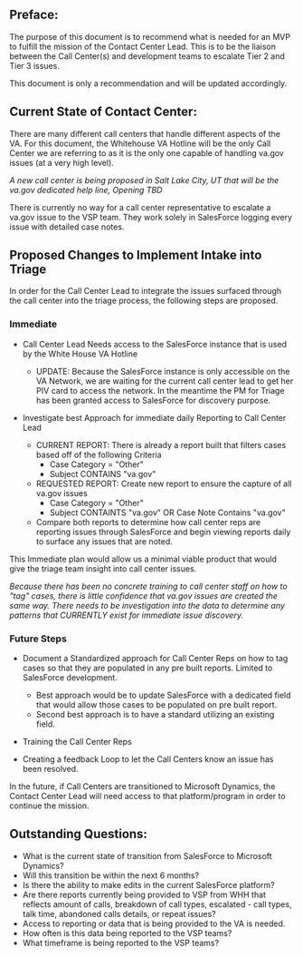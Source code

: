 ## Preface:

The purpose of this document is to recommend what is needed for an MVP to fulfill the mission of the Contact Center Lead.  This is to be the liaison between the Call Center(s) and development teams to escalate Tier 2 and Tier 3 issues.

This document is only a recommendation and will be updated accordingly.


## Current State of Contact Center:

There are many different call centers that handle different aspects of the VA.  For this document, the Whitehouse VA Hotline will be the only Call Center we are referring to as it is the only one capable of handling va.gov issues (at a very high level).

*A new call center is being proposed in Salt Lake City, UT that will be the va.gov dedicated help line, Opening TBD*

There is currently no way for a call center representative to escalate a va.gov issue to the VSP team.  They work solely in SalesForce logging every issue with detailed case notes.
 

## Proposed Changes to Implement Intake into Triage

In order for the Call Center Lead to integrate the issues surfaced through the call center into the triage process, the following steps are proposed.


### Immediate
- Call Center Lead Needs access to the SalesForce instance that is used by the White House VA Hotline
  - UPDATE: Because the SalesForce instance is only accessible on the VA Network, we are waiting for the current call center lead to get her PIV card to access the network.  In the meantime the PM for Triage has been granted access to SalesForce for discovery purpose.
  
  
- Investigate best Approach for immediate daily Reporting to Call Center Lead
  - CURRENT REPORT: There is already a report built that filters cases based off of the following Criteria
    - Case Category = "Other"
    - Subject CONTAINS "va.gov"
  - REQUESTED REPORT: Create new report to ensure the capture of all va.gov issues
    - Case Category = "Other"
    - Subject CONTAINTS "va.gov" OR Case Note Contains "va.gov"
  - Compare both reports to determine how call center reps are reporting issues through SalesForce and begin viewing reports daily to surface any issues that are noted.
  
This Immediate plan would allow us a minimal viable product that would give the triage team insight into call center issues.
  
  *Because there has been no concrete training to call center staff on how to "tag" cases, there is little confidence that va.gov issues are created the same way.  There needs to be investigation into the data to determine any patterns that CURRENTLY exist for immediate issue discovery.*
  
  
  ### Future Steps
- Document a Standardized approach for Call Center Reps on how to tag cases so that they are populated in any pre built reports.  Limited to SalesForce development.
  - Best approach would be to update SalesForce with a dedicated field that would allow those cases to be populated on pre built report.
  - Second best approach is to have a standard utilizing an existing field.
  
  
- Training the Call Center Reps

- Creating a feedback Loop to let the Call Centers know an issue has been resolved.
 

In the future, if Call Centers are transitioned to Microsoft Dynamics, the Contact Center Lead will need access to that platform/program in order to continue the mission.


## Outstanding Questions:

- What is the current state of transition from SalesForce to Microsoft Dynamics?
- Will this transition be within the next 6 months?
- Is there the ability to make edits in the current SalesForce platform?
- Are there reports currently being provided to VSP from WHH that reflects amount of calls, breakdown of call types, escalated - call types, talk time, abandoned calls details, or repeat issues? 
- Access to reporting or data that is being provided to the VA is needed.
- How often is this data being reported to the VSP teams?
- What timeframe is being reported to the VSP teams?
